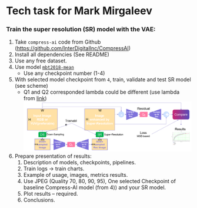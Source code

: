 # Tech task for Mark Mirgaleev

### Train the super resolution (SR) model with the VAE:

1. Take `compress-ai` code from Github (https://github.com/InterDigitalInc/CompressAI)
2. Install all dependencies (See README)
3. Use any free dataset.
4. Use model [`mbt2018-mean`](https://interdigitalinc.github.io/CompressAI/zoo.html#mbt2018-mean) 
    * Use any checkpoint number (1-4)
5. With selected model checkpoint from `4`, train, validate and test SR model (see scheme)
    * Q1 and Q2 corresponded lambda could be different (use lambda from [link](https://interdigitalinc.github.io/CompressAI/zoo.html#training))
![model schema](./assets/model_schema.png)
6. Prepare presentation of results:
    1. Description of models, checkpoints, pipelines.
    2. Train logs -> train charts. 
    3. Example of usage, images, metrics results. 
    4. Use JPEG (Quality 70, 80, 90, 95), One selected Checkpoint of baseline Compress-AI model (from 4)) and your SR model.
    5. Plot results – required.
    6. Conclusions.


